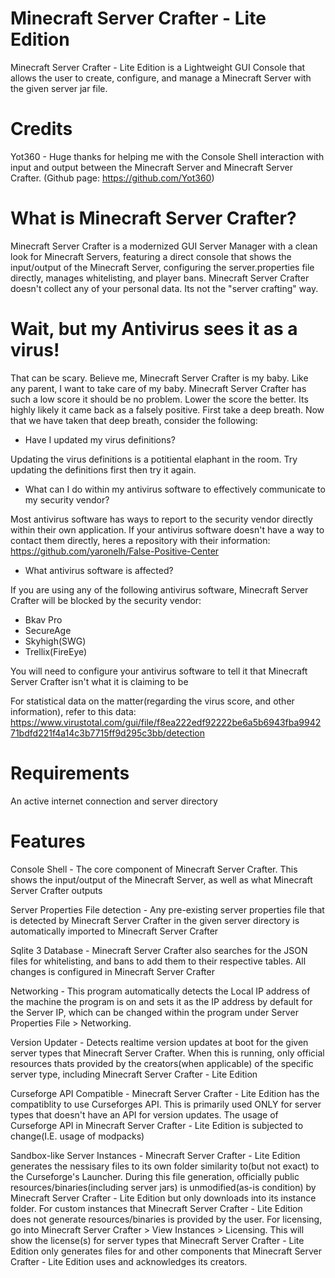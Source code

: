 # Minecraft Server Crafter - Lite Edition
Minecraft Server Crafter - Lite Edition is a Lightweight GUI Console that allows the user to create, configure, and manage a Minecraft Server with the given server jar file.

# Credits
Yot360 - Huge thanks for helping me with the Console Shell interaction with input and output between the Minecraft Server and Minecraft Server Crafter. (Github page: https://github.com/Yot360)

# What is Minecraft Server Crafter?

Minecraft Server Crafter is a modernized GUI Server Manager with a clean look for Minecraft Servers, featuring a direct console that shows the input/output of the Minecraft Server, configuring the server.properties file directly, manages whitelisting, and player bans. Minecraft Server Crafter doesn't collect any of your personal data. Its not the "server crafting" way.

# Wait, but my Antivirus sees it as a virus!

That can be scary. Believe me, Minecraft Server Crafter is my baby. Like any parent, I want to take care of my baby. Minecraft Server Crafter has such a low score it should be no problem. Lower the score the better. Its highly likely it came back as a falsely positive. First take a deep breath. Now that we have taken that deep breath, consider the following:

- Have I updated my virus definitions?

Updating the virus definitions is a potitiental elaphant in the room. Try updating the definitions first then try it again.

- What can I do within my antivirus software to effectively communicate to my security vendor?

Most antivirus software has ways to report to the security vendor directly within their own application. If your antivirus software doesn't have a way to contact them directly, heres a repository with their information: https://github.com/yaronelh/False-Positive-Center

- What antivirus software is affected?

If you are using any of the following antivirus software, Minecraft Server Crafter will be blocked by the security vendor:
- Bkav Pro
- SecureAge
- Skyhigh(SWG)
- Trellix(FireEye)

You will need to configure your antivirus software to tell it that Minecraft Server Crafter isn't what it is claiming to be

For statistical data on the matter(regarding the virus score, and other information), refer to this data: https://www.virustotal.com/gui/file/f8ea222edf92222be6a5b6943fba994271bdfd221f4a14c3b7715ff9d295c3bb/detection

# Requirements
An active internet connection and server directory

# Features

Console Shell - The core component of Minecraft Server Crafter. This shows the input/output of the Minecraft Server, as well as what Minecraft Server Crafter outputs

Server Properties File detection - Any pre-existing server properties file that is detected by Minecraft Server Crafter in the given server directory is automatically imported to Minecraft Server Crafter

Sqlite 3 Database - Minecraft Server Crafter also searches for the JSON files for whitelisting, and bans to add them to their respective tables. All changes is configured in Minecraft Server Crafter

Networking - This program automatically detects the Local IP address of the machine the program is on and sets it as the IP address by default for the Server IP, which can be changed within the program under Server Properties File > Networking.

Version Updater - Detects realtime version updates at boot for the given server types that Minecraft Server Crafter. When this is running, only official resources thats provided by the creators(when applicable) of the specific server type, including Minecraft Server Crafter - Lite Edition

Curseforge API Compatible - Minecraft Server Crafter - Lite Edition has the compatiblity to use Curseforges API. This is primarily used ONLY for server types that doesn't have an API for version updates. The usage of Curseforge API in Minecraft Server Crafter - Lite Edition is subjected to change(I.E. usage of modpacks)

Sandbox-like Server Instances - Minecraft Server Crafter - Lite Edition generates the nessisary files to its own folder similarity to(but not exact) to the Curseforge's Launcher. During this file generation, officially public resources/binaries(including server jars) is unmodified(as-is condition) by Minecraft Server Crafter - Lite Edition but only downloads into its instance folder. For custom instances that Minecraft Server Crafter - Lite Edition does not generate resources/binaries is provided by the user. For licensing, go into Minecraft Server Crafter > View Instances > Licensing. This will show the license(s) for server types that Minecraft Server Crafter - Lite Edition only generates files for and other components that Minecraft Server Crafter - Lite Edition uses and acknowledges its creators.
